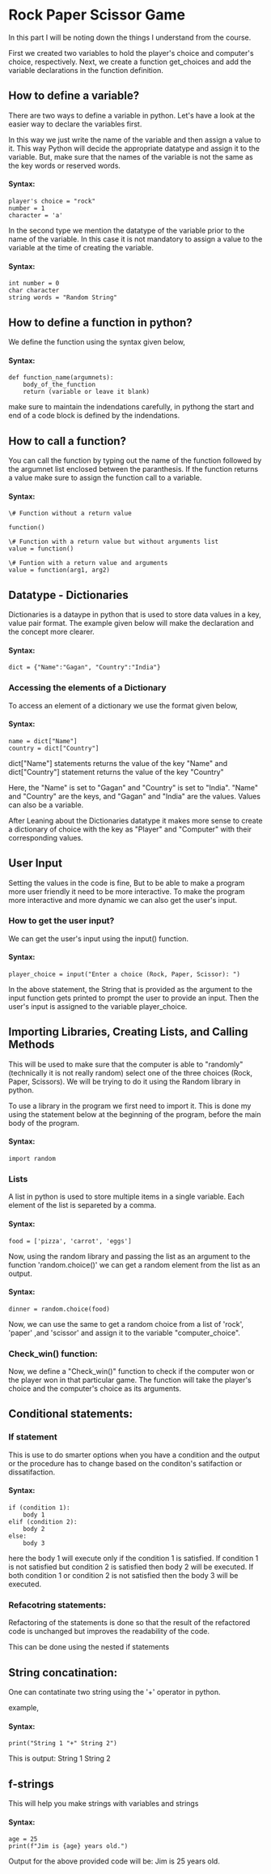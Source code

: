 # Rock Paper Scissor Game 

In this part I will be noting down the things I understand from the course. 

First we created two variables to hold the player's choice and computer's choice, respectively. Next, we create a function get_choices and add the variable declarations in the function definition.

## How to define a variable?

There are two ways to define a variable in python. Let's have a look at the easier way to declare the variables first.

In this way we just write the name of the variable and then assign a value to it. 
This way Python will decide the appropriate datatype and assign it to the variable. But, make sure that the names of the variable is not the same as the key words or reserved words.

#### Syntax:
    player's choice = "rock"
    number = 1
    character = 'a'

In the second type we mention the datatype of the variable prior to the name of the variable. In this case it is not mandatory to assign a value to the variable at the time of creating the variable.

#### Syntax:
    int number = 0
    char character
    string words = "Random String"

## How to define a function in python?

We define the function using the syntax given below,

#### Syntax:

    def function_name(argumnets):
        body_of_the_function
        return (variable or leave it blank)

make sure to maintain the indendations carefully, in pythong the start and end of a code block is defined by the indendations. 

## How to call a function?
You can call the function by typing out the name of the function followed by the argumnet list enclosed between the paranthesis. If the function returns a value make sure to assign the function call to a variable.

#### Syntax:
    \# Function without a return value

    function()

    \# Function with a return value but without arguments list
    value = function()

    \# Funtion with a return value and arguments
    value = function(arg1, arg2)

## Datatype - Dictionaries

Dictionaries is a dataype in python that is used to store data values in a key, value pair format. The example given below will make the declaration and the concept more clearer.

#### Syntax:
    dict = {"Name":"Gagan", "Country":"India"}

### Accessing the elements of a Dictionary
To access an element of a dictionary we use the format given below,

#### Syntax:
    name = dict["Name"]
    country = dict["Country"]

dict[\"Name\"] statements returns the value of the key "Name" and dict[\"Country\"] statement returns the value of the key "Country"

Here, the "Name" is set to "Gagan" and "Country" is set to "India". "Name" and "Country" are the keys, and "Gagan" and "India" are the values. Values can also be a variable. 

After Leaning about the Dictionaries datatype it makes more sense to create a dictionary of choice with the key as "Player" and "Computer" with their corresponding values.

## User Input

Setting the values in the code is fine, But to be able to make a program more user friendly it need to be more interactive. To make the program more interactive and more dynamic we can also get the user's input.

### How to get the user input?

We can get the user's input using the input() function.

#### Syntax:

    player_choice = input("Enter a choice (Rock, Paper, Scissor): ")

In the above statement, the String that is provided as the argument to the input function gets printed to prompt the user to provide an input. Then the user's input is assigned to the variable player_choice.

## Importing Libraries, Creating Lists, and Calling Methods

This will be used to make sure that the computer is able to "randomly" (technically it is not really random) select one of the three choices (Rock, Paper, Scissors). We will be trying to do it using the Random library in python. 

To use a library in the program we first need to import it. This is done my using the statement below at the beginning of the program, before the main body of the program.

#### Syntax:
    import random

### Lists

A list in python is used to store multiple items in a single variable. Each element of the list is separeted by a comma.

#### Syntax:
    food = ['pizza', 'carrot', 'eggs']

Now, using the random library and passing the list as an argument to the function 'random.choice()' we can get a random element from the list as an output.

#### Syntax:
    dinner = random.choice(food)

Now, we can use the same to get a random choice from a list of 'rock', 'paper' ,and 'scissor' and assign it to the variable "computer_choice".

### Check_win() function:

Now, we define a "Check_win()" function to check if the computer won or the player won in that particular game. The function will take the player's choice and the computer's choice as its arguments.

## Conditional statements:

### If statement

This is use to do smarter options when you have a condition and the output or the procedure has to change based on the conditon's satifaction or dissatifaction. 

#### Syntax:
    if (condition 1):
        body 1
    elif (condition 2):
        body 2
    else:
        body 3

here the body 1 will execute only if the condition 1 is satisfied. If condition 1 is not satisfied but condition 2 is satisfied then body 2 will be executed. If both condition 1 or condition 2 is not satisfied then the body 3 will be executed.

### Refacotring statements:

Refactoring of the statements is done so that the result of the refactored code is unchanged but improves the readability of the code.

This can be done using the nested if statements

## String concatination:

One can contatinate two string using the '+' operator in python. 

example,
#### Syntax:
    print("String 1 "+" String 2")

This is output: String 1 String 2

## f-strings

This will help you make strings with variables and strings 

#### Syntax:
    age = 25
    print(f"Jim is {age} years old.")

Output for the above provided code will be:
Jim is 25 years old.
